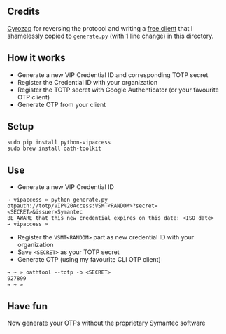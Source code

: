 ## Credits

[Cyrozap](https://www.cyrozap.com/2014/09/29/reversing-the-symantec-vip-access-provisioning-protocol/) for reversing the protocol and writing a [free client](https://github.com/cyrozap/python-vipaccess) that I shamelessly copied to `generate.py` (with 1 line change) in this directory.

## How it works

* Generate a new VIP Credential ID and corresponding TOTP secret
* Register the Credential ID with your organization
* Register the TOTP secret with Google Authenticator (or your favourite OTP client)
* Generate OTP from your client

## Setup

```
sudo pip install python-vipaccess
sudo brew install oath-toolkit
```

## Use

* Generate a new VIP Credential ID
```
→ vipaccess » python generate.py
otpauth://totp/VIP%20Access:VSMT<RANDOM>?secret=<SECRET>&issuer=Symantec
BE AWARE that this new credential expires on this date: <ISO date>
→ vipaccess »
```

* Register the `VSMT<RANDOM>` part as new credential ID with your organization
* Save `<SECRET>` as your TOTP secret
* Generate OTP (using my favourite CLI OTP client)
```
→ ~ » oathtool --totp -b <SECRET>
927899
→ ~ »
```

## Have fun

Now generate your OTPs without the proprietary Symantec software
